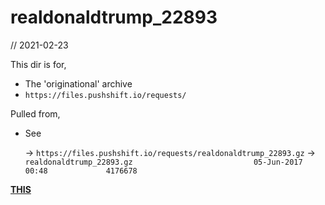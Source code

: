 # realdonaldtrump_22893

// 2021-02-23

This dir is for,

- The 'originational' archive
- `https://files.pushshift.io/requests/`

Pulled from,

- See
  
  -> `https://files.pushshift.io/requests/realdonaldtrump_22893.gz`
  -> `realdonaldtrump_22893.gz                           05-Jun-2017 00:48             4176678`

[**THIS**](dev/2017-06-04/README.md)   